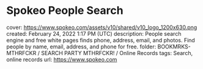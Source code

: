 # Spokeo People Search

cover: https://www.spokeo.com/assets/v10/shared/v10_logo_1200x630.png
created: February 24, 2022 1:17 PM (UTC)
description: People search engine and free white pages finds phone, address, email, and photos. Find people by name, email, address, and phone for free.
folder: BOOKMRKS-MTHRFCKR / SEARCH PARTY MTHRFCKR! / Online Records
tags: Search, online records
url: https://www.spokeo.com